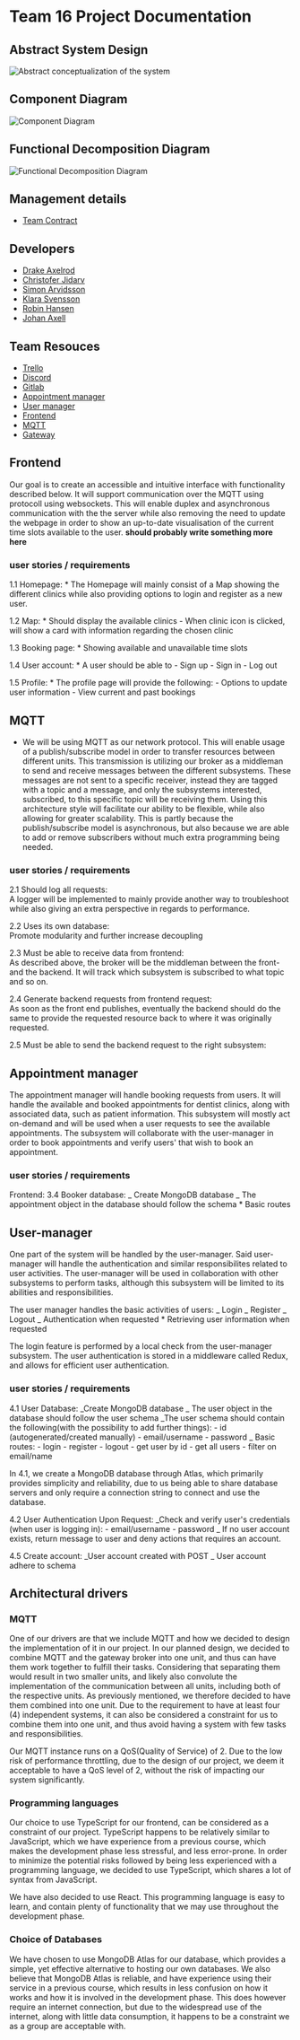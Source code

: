 # Team 16 Project Documentation

## **Abstract** System Design

![Abstract conceptualization of the system](./diagrams/abstract-design.png)

## Component Diagram

![Component Diagram](./diagrams/component-diagram.png)

## Functional Decomposition Diagram

![Functional Decomposition Diagram](./diagrams/FunctionalDecomposition.png)

## Management details
- [Team Contract](./subdocs/TeamContract.md)
## Developers <a name="developers"></a>

- [Drake Axelrod](https://git.chalmers.se/axelrod)
- [Christofer Jidarv](https://git.chalmers.se/Jidarv)
- [Simon Arvidsson](https://git.chalmers.se/simonar)
- [Klara Svensson](https://git.chalmers.se/klarasve)
- [Robin Hansen](https://git.chalmers.se/robinhan)
- [Johan Axell](https://git.chalmers.se/johanaxe)

## Team Resouces <a name="team resources"></a>

- [Trello](https://trello.com/b/Supm1hiE/dit355-group-16)
- [Discord](https://discord.gg/Xd6E9Nr2qP)
- [Gitlab]()
- [Appointment manager](https://git.chalmers.se/courses/dit355/test-teams-formation/team-16/team-16-project-booker)
- [User manager](https://git.chalmers.se/courses/dit355/test-teams-formation/team-16/team-16-project-authentication)
- [Frontend](https://git.chalmers.se/courses/dit355/test-teams-formation/team-16/frontend)
- [MQTT](https://git.chalmers.se/courses/dit355/test-teams-formation/team-16/team-16-project)
- [Gateway](https://git.chalmers.se/courses/dit355/test-teams-formation/team-16/team-16-gateway)

## Frontend

Our goal is to create an accessible and intuitive interface with functionality described below. It will support communication over the MQTT using protocoll using websockets. This will enable duplex and asynchronous communication with the the server while also removing the need to update the webpage in order to show an up-to-date visualisation of the current time slots available to the user. **should probably write something more here**

### user stories / requirements

1.1 Homepage: \* The Homepage will mainly consist of a Map showing the different clinics while also providing options to login and register as a new user.

1.2 Map: \* Should display the available clinics - When clinic icon is clicked, will show a card with information regarding the chosen clinic

1.3 Booking page: \* Showing available and unavailable time slots

1.4 User account: \* A user should be able to - Sign up - Sign in - Log out

1.5 Profile: \* The profile page will provide the following: - Options to update user information - View current and past bookings

## MQTT

- We will be using MQTT as our network protocol. This will enable usage of a publish/subscribe model in order to transfer resources between different units. This transmission is utilizing our broker as a middleman to send and receive messages between the different subsystems. These messages are not sent to a specific receiver, instead they are tagged with a topic and a message, and only the subsystems interested, subscribed, to this specific topic will be receiving them.
  Using this architecture style will facilitate our ability to be flexible, while also allowing for greater scalability. This is partly because the publish/subscribe model is asynchronous, but also because we are able to add or remove subscribers without much extra programming being needed.

### user stories / requirements

2.1 Should log all requests:  
A logger will be implemented to mainly provide another way to troubleshoot while also giving an extra perspective in regards to performance.

2.2 Uses its own database:  
Promote modularity and further increase decoupling

2.3 Must be able to receive data from frontend:  
As described above, the broker will be the middleman between the front- and the backend. It will track which subsystem is subscribed to what topic and so on.

2.4 Generate backend requests from frontend request:  
As soon as the front end publishes, eventually the backend should do the same to provide the requested resource back to where it was originally requested.

2.5 Must be able to send the backend request to the right subsystem:

## Appointment manager

The appointment manager will handle booking requests from users. It will handle the available and booked appointments for dentist clinics, along with associated data, such as patient information. This subsystem will mostly act on-demand and will be used when a user requests to see the available appointments. The subsystem will collaborate with the user-manager in order to book appointments and verify users' that wish to book an appointment.

### user stories / requirements

Frontend:
3.4 Booker database:
_ Create MongoDB database
_ The appointment object in the database should follow the schema \* Basic routes

## User-manager

One part of the system will be handled by the user-manager. Said user-manager will handle the authentication and similar responsibilites related to user activities.
The user-manager will be used in collaboration with other subsystems to perform tasks, although this subsystem will be limited to its abilities and responsibilities.

The user manager handles the basic activities of users:
_ Login
_ Register
_ Logout
_ Authentication when requested \* Retrieving user information when requested

The login feature is performed by a local check from the user-manager subsystem.
The user authentication is stored in a middleware called Redux, and allows for efficient user authentication.

### user stories / requirements

4.1 User Database:
_Create MongoDB database
_ The user object in the database should follow the user schema
_The user schema should contain the following(with the possibility to add further things): - id (autogenerated/created manually) - email/username - password
_ Basic routes: - login - register - logout - get user by id - get all users - filter on email/name

In 4.1, we create a MongoDB database through Atlas, which primarily provides simplicity and reliability, due to us being able to share database servers and only require a connection string to connect and use the database.

4.2 User Authentication Upon Request:
_Check and verify user's credentials (when user is logging in): - email/username - password
_ If no user account exists, return message to user and deny actions that requires an account.


4.5 Create account:
_User account created with POST
_ User account adhere to schema

## Architectural drivers

### MQTT

One of our drivers are that we include MQTT and how we decided to design the implementation of it in our project. In our planned design, we decided to combine MQTT and the gateway broker into one unit, and thus can have them work together to fulfill their tasks. Considering that separating them would result in two smaller units, and likely also convolute the implementation of the communication between all units, including both of the respective units. As previously mentioned, we therefore decided to have them combined into one unit.
Due to the requirement to have at least four (4) independent systems, it can also be considered a constraint for us to combine them into one unit, and thus avoid having a system with few tasks and responsibilities.

Our MQTT instance runs on a QoS(Quality of Service) of 2. Due to the low risk of performance throttling, due to the design of our project, we deem it acceptable to have a QoS level of 2, without the risk of impacting our system significantly.

### Programming languages

Our choice to use TypeScript for our frontend, can be considered as a constraint of our project. TypeScript happens to be relatively similar to JavaScript, which we have experience from a previous course, which makes the development phase less stressful, and less error-prone. In order to minimize the potential risks followed by being less experienced with a programming language, we decided to use TypeScript, which shares a lot of syntax from JavaScript.

We have also decided to use React. This programming language is easy to learn, and contain plenty of functionality that we may use throughout the development phase.

### Choice of Databases

We have chosen to use MongoDB Atlas for our database, which provides a simple, yet effective alternative to hosting our own databases. We also believe that MongoDB Atlas is reliable, and have experience using their service in a previous course, which results in less confusion on how it works and how it is involved in the development phase.
This does however require an internet connection, but due to the widespread use of the internet, along with little data consumption, it happens to be a constraint we as a group are acceptable with.
